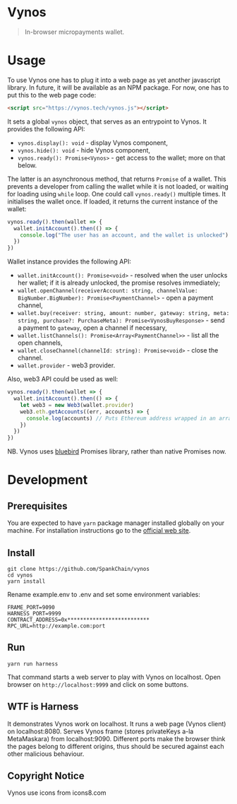 # Vynos

> In-browser micropayments wallet.


# Usage

To use Vynos one has to plug it into a web page as yet another javascript library. In future, it will be available as an NPM package.
For now, one has to put this to the web page code:

```html
<script src="https://vynos.tech/vynos.js"></script>
```

It sets a global `vynos` object, that serves as an entrypoint to Vynos. It provides the following API:

* `vynos.display(): void` - display Vynos component,
* `vynos.hide(): void` - hide Vynos component,
* `vynos.ready(): Promise<Vynos>` - get access to the wallet; more on that below.

The latter is an asynchronous method, that returns `Promise` of a wallet. This prevents a developer from
calling the wallet while it is not loaded, or waiting for loading using `while` loop.
One could call `vynos.ready()` multiple times. It initialises the wallet once. If loaded, it returns the current
instance of the wallet:

```javascript
vynos.ready().then(wallet => {
  wallet.initAccount().then(() => {
    console.log("The user has an account, and the wallet is unlocked")
  })
})
``` 

Wallet instance provides the following API:

* `wallet.initAccount(): Promise<void>` - resolved when the user unlocks her wallet; if it is already unlocked, the promise resolves immediately;
* `wallet.openChannel(receiverAccount: string, channelValue: BigNumber.BigNumber): Promise<PaymentChannel>` - open a payment channel,
* `wallet.buy(receiver: string, amount: number, gateway: string, meta: string, purchase?: PurchaseMeta): Promise<VynosBuyResponse>` - send a payment to `gateway`, open a channel if necessary,
* `wallet.listChannels(): Promise<Array<PaymentChannel>>` - list all the open channels,
* `wallet.closeChannel(channelId: string): Promise<void>` - close the channel.
* `wallet.provider` - web3 provider.

Also, web3 API could be used as well:

```javascript
vynos.ready().then(wallet => {
  wallet.initAccount().then(() => {
    let web3 = new Web3(wallet.provider)
    web3.eth.getAccounts((err, accounts) => {
      console.log(accounts) // Puts Ethereum address wrapped in an array.
    })
  })
})
``` 

NB. Vynos uses [bluebird](http://bluebirdjs.com) Promises library, rather than native Promises now.

# Development

## Prerequisites

You are expected to have `yarn` package manager installed globally on your machine.
For installation instructions go to the [official web site](https://yarnpkg.com/en/docs/install).

## Install

```
git clone https://github.com/SpankChain/vynos
cd vynos
yarn install
```

Rename example.env to .env and set some environment variables:
```
FRAME_PORT=9090
HARNESS_PORT=9999
CONTRACT_ADDRESS=0x**************************
RPC_URL=http://example.com:port
```

## Run
```
yarn run harness
```
That command starts a web server to play with Vynos on localhost.
Open browser on `http://localhost:9999` and click on some buttons.

## WTF is Harness
It demonstrates Vynos work on localhost. It runs a web page (Vynos client) on localhost:8080.
Serves Vynos frame (stores privateKeys a-la MetaMaskara) from localhost:9090. Different ports
make the browser think the pages belong to different origins, thus should be secured
against each other malicious behaviour.

## Copyright Notice
Vynos use icons from icons8.com
